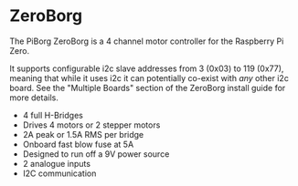<!--
---
name: ZeroBorg
class: board
type: motor
formfactor: Custom
manufacturer: PiBorg
description: A PiZero robot controller
url: https://www.piborg.org/zeroborg
buy: https://www.piborg.org/zeroborg
image: 'piborg-zeroborg.png'
pincount: 6
eeprom: no
power:
  '1':
  '2':
  '4':
ground:
  '6':
pin:
  '3':
    mode: i2c
  '5':
    mode: i2c
-->
# ZeroBorg

The PiBorg ZeroBorg is a 4 channel motor controller for the Raspberry Pi Zero.

It supports configurable i2c slave addresses from 3 (0x03) to 119 (0x77), meaning that while it uses i2c it can potentially co-exist with *any* other i2c board. See the "Multiple Boards" section of the ZeroBorg install guide for more details.

* 4 full H-Bridges
* Drives 4 motors or 2 stepper motors
* 2A peak or 1.5A RMS per bridge
* Onboard fast blow fuse at 5A
* Designed to run off a 9V power source
* 2 analogue inputs
* I2C communication